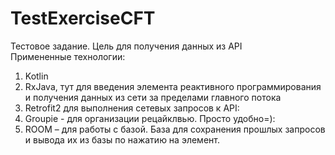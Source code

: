 # TestExerciseCFT
Тестовое задание.
Цель для получения данных из API<br>
Примененные технологии:<br>
1. Kotlin
2. RxJava, тут для введения элемента реактивного программирования и получения данных из сети за пределами главного потока<br>
3. Retrofit2 для выполнения сетевых запросов к API:<br>
4. Groupie  - для организации рецайклвью. Просто удобно=):<br>
5. ROOM – для работы с базой. База для сохранения прошлых запросов и вывода их из базы по нажатию на элемент.
